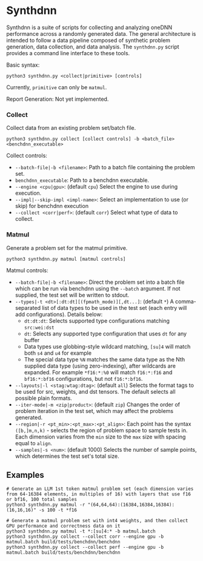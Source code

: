 # Synthdnn

Synthdnn is a suite of scripts for collecting and analyzing oneDNN performance
across a randomly generated data. The general architecture is intended to follow
a data pipeline composed of synthetic problem generation, data collection, and
data analysis. The `synthdnn.py` script provides a command line interface to
these tools.

Basic syntax:
```
python3 synthdnn.py <collect|primitive> [controls]
```
Currently, `primitive` can only be `matmul`.

Report Generation: Not yet implemented.

### Collect
Collect data from an existing problem set/batch file.
```
python3 synthdnn.py collect [collect controls] -b <batch_file> <benchdnn_executable>
```
Collect controls:
- `--batch-file|-b <filename>`: Path to a batch file containing the problem set.
- `benchdnn_executable`: Path to a benchdnn executable.
- `--engine <cpu|gpu>`: (default `cpu`) Select the engine to use during execution.
- `--impl|--skip-impl <impl-name>`: Select an implementation to use (or skip) for benchdnn execution
- `--collect <corr|perf>`: (default `corr`) Select what type of data to collect.
### Matmul
Generate a problem set for the matmul primitive.
```
python3 synthdnn.py matmul [matmul controls]
```
Matmul controls:
- `--batch-file|-b <filename>`: Direct the problem set into a batch file which can be run via benchdnn using the `--batch` argument. If not supplied, the test set will be written to stdout.
- `--types|-t <dt>[:dt:dt][(fpmath_mode)][,dt...]`: (default `*`) A comma-separated list of data types to be used in the test set (each entry will add configurations). Details below:
  - `dt:dt:dt`: Selects supported type configurations matching `src:wei:dst`
  - `dt`: Selects any supported type configuration that uses `dt` for any buffer
  - Data types use globbing-style wildcard matching, `[su]4` will match both `s4` and `u4` for example
  - The special data type `%N` matches the same data type as the Nth supplied data type (using zero-indexing), after wildcards are expanded. For example `*f16:*:%0` will match `f16:*:f16` and `bf16:*:bf16` configurations, but not `f16:*:bf16`.
- `--layouts|-l <stag:wtag:dtag>`: (default `all`) Selects the format tags to be used for src, weights, and dst tensors. The default selects all possible plain formats.
- `--iter-mode|-m <zip|product>`: (default `zip`) Changes the order of problem iteration in the test set, which may affect the problems generated.
- `--region|-r <pt_min>:<pt_max>:<pt_align>`: Each point has the syntax `([b,]m,n,k)` - selects the region of problem space to sample tests in. Each dimension varies from the `min` size to the `max` size with spacing equal to `align`.
- `--samples|-s <num>`: (default 1000) Selects the number of sample points, which determines the test set's total size.

## Examples

```
# Generate an LLM 1st token matmul problem set (each dimension varies from 64-16384 elements, in multiples of 16) with layers that use f16 or bf16, 100 total samples
python3 synthdnn.py matmul -r "(64,64,64):(16384,16384,16384):(16,16,16)" -s 100 -t *f16

# Generate a matmul problem set with int4 weights, and then collect GPU performance and correctness data on it
python3 synthdnn.py matmul -t *:[su]4:* -b matmul.batch
python3 synthdnn.py collect --collect corr --engine gpu -b matmul.batch build/tests/benchdnn/benchdnn
python3 synthdnn.py collect --collect perf --engine gpu -b matmul.batch build/tests/benchdnn/benchdnn

```
